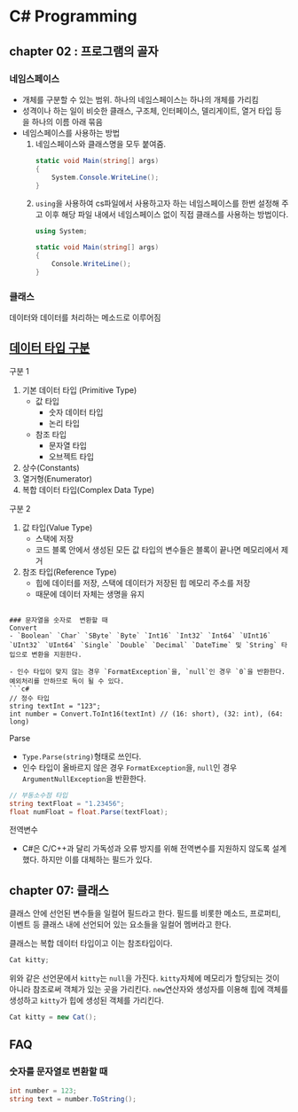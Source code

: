 ﻿# C# Programming
## chapter 02 : 프로그램의 골자
### 네임스페이스
- 개체를 구분할 수 있는 범위. 하나의 네임스페이스는 하나의 개체를 가리킴
- 성격이나 하는 일이 비슷한 클래스, 구조체, 인터페이스, 델리게이트, 열거 타입 등을 하나의 이름 아래 묶음
- 네임스페이스를 사용하는 방법
    1. 네임스페이스와 클래스명을 모두 붙여줌.
        ```c#
        static void Main(string[] args)
        {
            System.Console.WriteLine();
        }
        ```
    2. `using`을 사용하여 cs파일에서 사용하고자 하는 네임스페이스를 한번 설정해 주고 이후 해당 파일 내에서 네임스페이스 없이 직접 클래스를 사용하는 방법이다.
        ```c#
        using System;

        static void Main(string[] args)
        {
            Console.WriteLine();
        }
        ```

### 클래스
데이터와 데이터를 처리하는 메소드로 이루어짐
















## [데이터 타입 구분](Study/DataType.md)
구분 1
1. 기본 데이터 타입 (Primitive Type)
    - 값 타입
        - 숫자 데이터 타입
        - 논리 타입
    - 참조 타입
        - 문자열 타입
        - 오브젝트 타입
2. 상수(Constants)
3. 열거형(Enumerator)
4. 복합 데이터 타입(Complex Data Type)

구분 2
1. 값 타입(Value Type)
    - 스택에 저장
    - 코드 블록 안에서 생성된 모든 값 타입의 변수들은 블록이 끝나면 메모리에서 제거
2. 참조 타입(Reference Type)
    - 힙에 데이터를 저장, 스택에 데이터가 저장된 힙 메모리 주소를 저장
    - 때문에 데이터 자체는 생명을 유지


```

### 문자열을 숫자로  변환할 때
Convert  
- `Boolean` `Char` `SByte` `Byte` `Int16` `Int32` `Int64` `UInt16` `UInt32` `UInt64` `Single` `Double` `Decimal` `DateTime` 및 `String` 타입으로 변환을 지원한다.
  
- 인수 타입이 맞지 않는 경우 `FormatException`을, `null`인 경우 `0`을 반환한다. 예외처리를 안하므로 독이 될 수 있다.
```c#
// 정수 타입
string textInt = "123";
int number = Convert.ToInt16(textInt) // (16: short), (32: int), (64: long)
```
Parse
- `Type.Parse(string)`형태로 쓰인다.
- 인수 타입이 올바르지 않은 경우 `FormatException`을, `null`인 경우 `ArgumentNullException`을 반환한다.
```c#
// 부동소수점 타입
string textFloat = "1.23456";
float numFloat = float.Parse(textFloat);
```

전역변수
- C#은 C/C++과 달리 가독성과 오류 방지를 위해 전역변수를 지원하지 않도록 설계했다. 하지만 이를 대체하는 필드가 있다.

## chapter 07: 클래스
클래스 안에 선언된 변수들을 일컬어 필드라고 한다.
필드를 비롯한 메소드, 프로퍼티, 이벤트 등 클래스 내에 선언되어 있는 요소들을 일컬어 멤버라고 한다.

클래스는 복합 데이터 타입이고 이는 참조타입이다.
```c#
Cat kitty;
```
위와 같은 선언문에서 `kitty`는 `null`을 가진다. `kitty`자체에 메모리가 할당되는 것이 아니라 참조로써 객체가 있는 곳을 가리킨다.
`new`연산자와 생성자를 이용해 힙에 객체를 생성하고 `kitty`가 힙에 생성된 객체를 가리킨다.
```c#
Cat kitty = new Cat();
```

## FAQ
### 숫자를 문자열로 변환할 때
```c#
int number = 123;
string text = number.ToString();